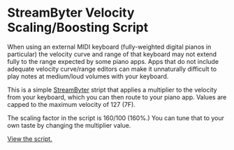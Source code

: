 # StreamByter Velocity Scaling/Boosting Script

When using an external MIDI keyboard (fully-weighted digital pianos in particular) the velocity curve and range of that keyboard may not extend fully to the range expected by some piano apps. Apps that do not include adequate velocity curve/range editors can make it unnaturally difficult to play notes at medium/loud volumes with your keyboard.

This is a simple [StreamByter](https://audeonic.com/streambyter/) stript that applies a multiplier to the velocity from your keyboard, which you can then route to your piano app. Values are capped to the maximum velocity of 127 (7F).

The scaling factor in the script is 160/100 (160%.) You can tune that to your own taste by changing the multiplier value.

[View the script.](./StreamByter-VelocityBoost.txt)
